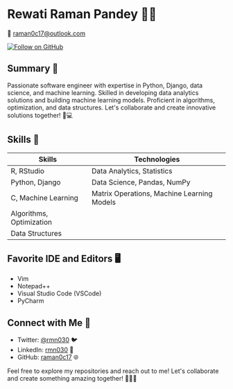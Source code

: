 # Rewati Raman Pandey 👨‍💻

📧 raman0c17@outlook.com

[![Follow on GitHub](https://img.shields.io/github/followers/raman0c17?label=Follow%20on%20GitHub&style=social)](https://github.com/raman0c17)

## Summary 🚀
Passionate software engineer with expertise in Python, Django, data science, and machine learning. Skilled in developing data analytics solutions and building machine learning models. Proficient in algorithms, optimization, and data structures. Let's collaborate and create innovative solutions together! 🌟💻

## Skills 💪
| Skills                     | Technologies                   |
| -------------------------- | ------------------------------ |
| R, RStudio                 | Data Analytics, Statistics     |
| Python, Django             | Data Science, Pandas, NumPy    |
| C, Machine Learning        | Matrix Operations, Machine Learning Models |
| Algorithms, Optimization   |                                |
| Data Structures            |                                |

## Favorite IDE and Editors 🖥️
- Vim
- Notepad++
- Visual Studio Code (VSCode)
- PyCharm

## Connect with Me 🤝
- Twitter: [@rmn030](https://twitter.com/rmn030) 🐦
- LinkedIn: [rmn030](https://www.linkedin.com/in/rmn030) 💼
- GitHub: [raman0c17](https://github.com/raman0c17) 🌐

Feel free to explore my repositories and reach out to me! Let's collaborate and create something amazing together! 🚀👨‍💻
